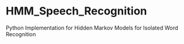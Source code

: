 # HMM_Speech_Recognition
Python Implementation for Hidden Markov Models for Isolated Word Recognition
